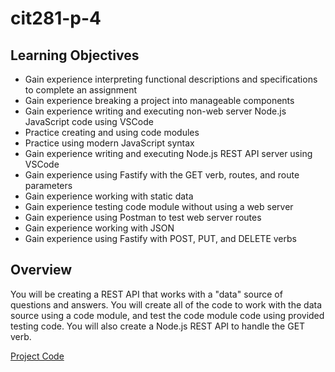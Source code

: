# cit281-p-4
## Learning Objectives
* Gain experience interpreting functional descriptions and specifications to complete an assignment
* Gain experience breaking a project into manageable components
* Gain experience writing and executing non-web server Node.js JavaScript code using VSCode
* Practice creating and using code modules
* Practice using modern JavaScript syntax
* Gain experience writing and executing Node.js REST API server using VSCode
* Gain experience using Fastify with the GET verb, routes, and route parameters
* Gain experience working with static data
* Gain experience testing code module without using a web server
* Gain experience using Postman to test web server routes
* Gain experience working with JSON
* Gain experience using Fastify with POST, PUT, and DELETE verbs
## Overview
You will be creating a REST API that works with a "data" source of questions and answers. You will create all of the code to work with the data source using a code module, and test the code module code using provided testing code. You will also create a Node.js REST API to handle the GET verb. 

[Project Code](https://github.com/UO-CIT-routing811/cit281-p-4)

